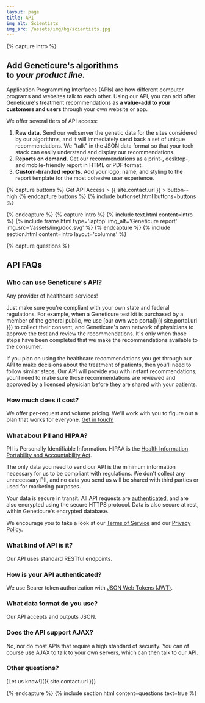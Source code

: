 ```yaml
---
layout: page
title: API
img_alt: Scientists
img_src: /assets/img/bg/scientists.jpg
---
```


{% capture intro %}
## Add Geneticure's algorithms<br>to _your product line._

Application Programming Interfaces (APIs) are how different computer programs and websites talk to each other. Using our API, you can add offer Geneticure's treatment recommendations as **a value-add to your customers and users** through your own website or app.

We offer several tiers of API access:

1. **Raw data.** Send our webserver the genetic data for the sites considered by our algorithms, and it will immediately send back a set of unique recommendations. We "talk" in the JSON data format so that your tech stack can easily understand and display our recommendations.
1. **Reports on demand.** Get our recommendations as a print-, desktop-, and mobile-friendly report in HTML or PDF format.
1. **Custom-branded reports.** Add your logo, name, and styling to the report template for the most cohesive user experience.

{% capture buttons %}
Get API Access > {{ site.contact.url }} > button--high
{% endcapture buttons %}
{% include buttonset.html buttons=buttons %}

{% endcapture %}
{% capture intro %}
  {% include text.html content=intro %}
  {% include frame.html type='laptop' img_alt='Geneticure report' img_src='/assets/img/doc.svg' %}
{% endcapture %}
{% include section.html content=intro layout='columns' %}

{% capture questions %}
## API FAQs

### Who can use Geneticure's API?

Any provider of healthcare services!

Just make sure you're compliant with your own state and federal regulations. For example, when a Geneticure test kit is purchased by a member of the general public, we use [our own web portal]({{ site.portal.url }}) to collect their consent, and Geneticure's own network of physicians to approve the test and review the recommendations. It's only when those steps have been completed that we make the recommendations available to the consumer.

If you plan on using the healthcare recommendations you get through our API to make decisions about the treatment of patients, then you'll need to follow similar steps. Our API will provide you with instant recommendations; you'll need to make sure those recommendations are reviewed and approved by a licensed physician before they are shared with your patients.

### How much does it cost?

We offer per-request and volume pricing. We'll work with you to figure out a plan that works for everyone. <A href="{{ site.contact.url }}">Get in touch!</a>

### What about PII and HIPAA?

PII is Personally Identifiable Information. HIPAA is the [Health Information Portability and Accountability Act](https://www.hhs.gov/hipaa).

The only data you need to send our API is the minimum information necessary for us to be compliant with regulations. We don't collect any unnecessary PII, and no data you send us will be shared with third parties or used for marketing purposes.

Your data is secure in transit. All API requests are [authenticated](#how-is-your-api-authenticated), and are also encrypted using the secure HTTPS protocol. Data is also secure at rest, within Geneticure's encrypted database.

We encourage you to take a look at our [Terms of Service](/terms) and our [Privacy Policy](/privacy).

### What kind of API is it?

Our API uses standard RESTful endpoints.

### How is your API authenticated?

We use Bearer token authorization with [JSON Web Tokens (JWT)](https://jwt.io/).

### What data format do you use?

Our API accepts and outputs JSON.

### Does the API support AJAX?

No, nor do most APIs that require a high standard of security. You can of course use AJAX to talk to your own servers, which can then talk to our API.

### Other questions?

[Let us know!]({{ site.contact.url }})

{% endcapture %}
{% include section.html content=questions text=true %}

